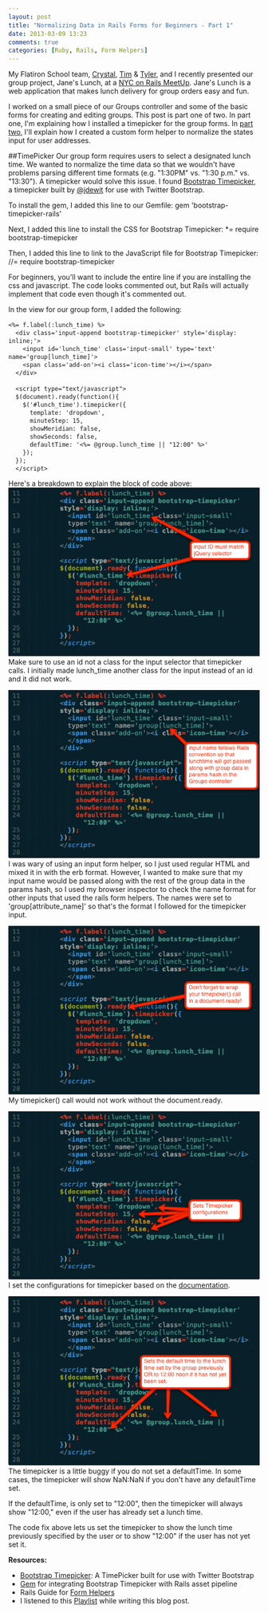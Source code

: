 ```yaml
---
layout: post
title: "Normalizing Data in Rails Forms for Beginners - Part 1"
date: 2013-03-09 13:23
comments: true
categories: [Ruby, Rails, Form Helpers]
---
```


My Flatiron School team, [Crystal](http://twitter.com/ACrystalC), [Tim](http://twitter.com/timspeaking) & [Tyler](http://twitter.com/TylerMDavis), and I recently presented our group project, Jane's Lunch, at a [NYC on Rails MeetUp](http://www.meetup.com/nyc-on-rails/). Jane's Lunch is a web application that makes lunch delivery for group orders easy and fun.

I worked on a small piece of our Groups controller and some of the basic forms for creating and editing groups. This post is part one of two. In part one, I'm explaining how I installed a timepicker for the group forms. In [part two](/blog/2013/03/09/normalizing-data-in-rails-forms-for-beginners-part-2/), I'll explain how I created a custom form helper to normalize the states input for user addresses.

<!-- more -->

##TimePicker
Our group form requires users to select a designated lunch time. We wanted to normalize the time data so that we wouldn't have problems parsing different time formats (e.g. "1:30PM" vs. "1:30 p.m." vs. "13:30"). A timepicker would solve this issue. I found [Bootstrap Timepicker](http://jdewit.github.com/bootstrap-timepicker/), a timepicker built by [@jdewit](https://github.com/jdewit/bootstrap-timepicker) for use with Twitter Bootstrap.

To install the gem, I added this line to our Gemfile:
    gem 'bootstrap-timepicker-rails'

Next, I added this line to install the CSS for Bootstrap Timepicker:
     *= require bootstrap-timepicker

Then, I added this line to link to the JavaScript file for Bootstrap Timepicker:
    //= require bootstrap-timepicker

For beginners, you'll want to include the entire line if you are installing the css and javascript. The code looks commented out, but Rails will actually implement that code even though it's commented out.

In the view for our group form, I added the following:

    <%= f.label(:lunch_time) %>
      <div class='input-append bootstrap-timepicker' style='display: inline;'>
        <input id='lunch_time' class='input-small' type='text' name='group[lunch_time]'>
        <span class='add-on'><i class='icon-time'></i></span>
      </div>

      <script type="text/javascript">
      $(document).ready(function(){
        $('#lunch_time').timepicker({
          template: 'dropdown',
          minuteStep: 15,
          showMeridian: false,
          showSeconds: false,
          defaultTime: '<%= @group.lunch_time || "12:00" %>'
        });
      });
      </script> 

Here's a breakdown to explain the block of code above:
![Timepicker Code ](/images/timepicker-step1.png "Bootstrap Timepicker Code Implementation Example")
Make sure to use an id not a class for the input selector that timepicker calls. I initially made lunch_time another class for the input instead of an id and it did not work.

![Timepicker Code ](/images/timepicker-step2.png "Bootstrap Timepicker Code Implementation Example")
I was wary of using an input form helper, so I just used regular HTML and mixed it in with the erb format. However, I wanted to make sure that my input name would be passed along with the rest of the group data in the params hash, so I used my browser inspector to check the name format for other inputs that used the rails form helpers. The names were set to 'group[attribute_name]' so that's the format I followed for the timepicker input.

![Timepicker Code ](/images/timepicker-step3.png "Bootstrap Timepicker Code Implementation Example")
My timepicker() call would not work without the document.ready.

![Timepicker Code ](/images/timepicker-step4.png "Bootstrap Timepicker Code Implementation Example")
I set the configurations for timepicker based on the [documentation](http://jdewit.github.com/bootstrap-timepicker/).

![Timepicker Code ](/images/timepicker-step5.png "Bootstrap Timepicker Code Implementation Example")
The timepicker is a little buggy if you do not set a defaultTime. In some cases, the timepicker will show NaN:NaN if you don't have any defaultTime set. 

If the defaultTime, is only set to "12:00", then the timepicker will always show "12:00," even if the user has already set a lunch time. 

The code fix above lets us set the timepicker to show the lunch time previously specified by the user or to show "12:00" if the user has not yet set it.

**Resources:**

+ [Bootstrap Timepicker](http://jdewit.github.com/bootstrap-timepicker/): A TimePicker built for use with Twitter Bootstrap
+ [Gem](https://github.com/tispratik/bootstrap-timepicker-rails) for integrating Bootstrap Timepicker with Rails asset pipeline
+ Rails Guide for [Form Helpers](http://guides.rubyonrails.org/form_helpers.html)
+ I listened to this [Playlist](https://soundcloud.com/strangemachinemusic/sets/cool-2013) while writing this blog post.